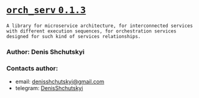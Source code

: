# <u> [`orch_serv` `0.1.3`](https://github.com/Shchusia/orchestrator_service) </u>
```text
A library for microservice architecture, for interconnected services with different execution sequences, for orchestration services designed for such kind of services relationships.
```
### Author: Denis Shchutskyi
### Contacts author:
+ email: denisshchutskyi@gmail.com
+ telegram: [DenisShchutskyi](https://t.me/DenisShchutskyi)